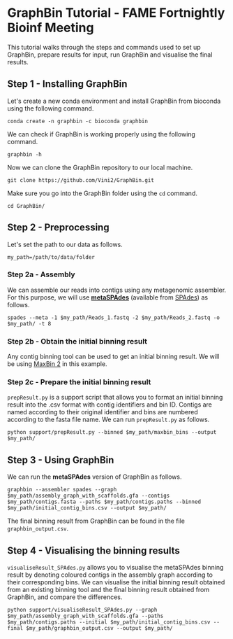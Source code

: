 # GraphBin Tutorial - FAME Fortnightly Bioinf Meeting

This tutorial walks through the steps and commands used to set up GraphBin, prepare results for input, run GraphBin and visualise the final results.

## Step 1 - Installing GraphBin

Let's create a new conda environment and install GraphBin from bioconda using the following command.
```
conda create -n graphbin -c bioconda graphbin
```

We can check if GraphBin is working properly using the following command.
```
graphbin -h
```

Now we can clone the GraphBin repository to our local machine.

```
git clone https://github.com/Vini2/GraphBin.git
```

Make sure you go into the GraphBin folder using the `cd` command.

```
cd GraphBin/
```

## Step 2 - Preprocessing

Let's set the path to our data as follows.
```
my_path=/path/to/data/folder
```

### Step 2a - Assembly

We can assemble our reads into contigs using any metagenomic assembler. For this purpose, we will use [**metaSPAdes**](https://genome.cshlp.org/content/27/5/824) (available from [SPAdes](http://cab.spbu.ru/software/spades/)) as follows.
```
spades --meta -1 $my_path/Reads_1.fastq -2 $my_path/Reads_2.fastq -o $my_path/ -t 8
```

### Step 2b - Obtain the initial binning result

Any contig binning tool can be used to get an initial binning result. We will be using [MaxBin 2](https://sourceforge.net/projects/maxbin2/) in this example.


### Step 2c - Prepare the initial binning result

`prepResult.py` is a support script that allows you to format an initial binning result into the .csv format with contig identifiers and bin ID. Contigs are named according to their original identifier and bins are numbered according to the fasta file name. We can run `prepResult.py` as follows.

```
python support/prepResult.py --binned $my_path/maxbin_bins --output $my_path/
```

## Step 3 - Using GraphBin

We can run the **metaSPAdes** version of GraphBin as follows.
```
graphbin --assembler spades --graph $my_path/assembly_graph_with_scaffolds.gfa --contigs $my_path/contigs.fasta --paths $my_path/contigs.paths --binned $my_path/initial_contig_bins.csv --output $my_path/
```

The final binning result from GraphBin can be found in the file `graphbin_output.csv`.

## Step 4 - Visualising the binning results

`visualiseResult_SPAdes.py` allows you to visualise the metaSPAdes binning result by denoting coloured contigs in the assembly graph according to their corresponding bins. We can visualise the initial binning result obtained from an existing binning tool and the final binning result obtained from GraphBin, and compare the differences.

```
python support/visualiseResult_SPAdes.py --graph $my_path/assembly_graph_with_scaffolds.gfa --paths $my_path/contigs.paths --initial $my_path/initial_contig_bins.csv --final $my_path/graphbin_output.csv --output $my_path/
```
